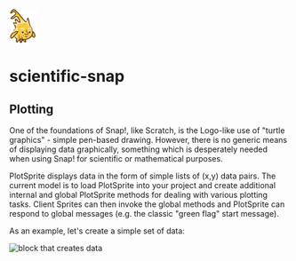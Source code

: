 <img alt="scientific-snap-icon" src="../images/einstein_snap.png" width="50"/>

scientific-snap
===============

Plotting
--------

One of the foundations of Snap!, like Scratch, is the Logo-like use of "turtle graphics" - simple pen-based drawing.  However, there is no generic means of displaying data graphically, something which is desperately needed when using Snap! for scientific or mathematical purposes.

PlotSprite displays data in the form of simple lists of (x,y) data pairs.  The current model is to load PlotSprite into your project and create additional internal and global PlotSprite methods for dealing with various plotting tasks.  Client Sprites can then invoke the global methods and PlotSprite can respond to global messages (e.g. the classic "green flag" start message).

As an example, let's create a simple set of data:

<img scr="./images/create_data.png" height="50" alt="block that creates data"/>

